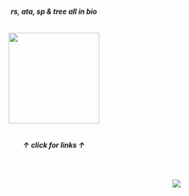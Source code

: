 
<h5 align="center">
  rs, ata, sp & tree all in bio
  <br><br><br>
<a href="https://rentry.co/sit"><img src="https://github.com/user-attachments/assets/fb0132ff-d3f1-47fb-bd9a-e5a9ff99c69e"width="180" height="auto"></img></a><br><br><br>
  ↑ click for links ↑
</h5>
<br>
<h4 align="right">
  <img src="https://komarev.com/ghpvc/?username=tojifg&color=97b98a&style=for-the-badge&label=ALIEN+COUNT:&base=1000000000">
</h4>

